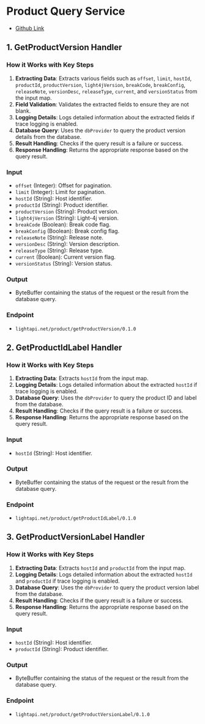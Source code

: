 # Product Query Service
- [Github Link](https://github.com/lightapi/product-query)

## 1. GetProductVersion Handler

### How it Works with Key Steps
1. **Extracting Data**: Extracts various fields such as `offset`, `limit`, `hostId`, `productId`, `productVersion`, `light4jVersion`, `breakCode`, `breakConfig`, `releaseNote`, `versionDesc`, `releaseType`, `current`, and `versionStatus` from the input map.
2. **Field Validation**: Validates the extracted fields to ensure they are not blank.
3. **Logging Details**: Logs detailed information about the extracted fields if trace logging is enabled.
4. **Database Query**: Uses the `dbProvider` to query the product version details from the database.
5. **Result Handling**: Checks if the query result is a failure or success.
6. **Response Handling**: Returns the appropriate response based on the query result.

### Input
- `offset` (Integer): Offset for pagination.
- `limit` (Integer): Limit for pagination.
- `hostId` (String): Host identifier.
- `productId` (String): Product identifier.
- `productVersion` (String): Product version.
- `light4jVersion` (String): Light-4j version.
- `breakCode` (Boolean): Break code flag.
- `breakConfig` (Boolean): Break config flag.
- `releaseNote` (String): Release note.
- `versionDesc` (String): Version description.
- `releaseType` (String): Release type.
- `current` (Boolean): Current version flag.
- `versionStatus` (String): Version status.

### Output
- ByteBuffer containing the status of the request or the result from the database query.

### Endpoint
- `lightapi.net/product/getProductVersion/0.1.0`

## 2. GetProductIdLabel Handler

### How it Works with Key Steps
1. **Extracting Data**: Extracts `hostId` from the input map.
2. **Logging Details**: Logs detailed information about the extracted `hostId` if trace logging is enabled.
3. **Database Query**: Uses the `dbProvider` to query the product ID and label from the database.
4. **Result Handling**: Checks if the query result is a failure or success.
5. **Response Handling**: Returns the appropriate response based on the query result.

### Input
- `hostId` (String): Host identifier.

### Output
- ByteBuffer containing the status of the request or the result from the database query.

### Endpoint
- `lightapi.net/product/getProductIdLabel/0.1.0`

## 3. GetProductVersionLabel Handler

### How it Works with Key Steps
1. **Extracting Data**: Extracts `hostId` and `productId` from the input map.
2. **Logging Details**: Logs detailed information about the extracted `hostId` and `productId` if trace logging is enabled.
3. **Database Query**: Uses the `dbProvider` to query the product version label from the database.
4. **Result Handling**: Checks if the query result is a failure or success.
5. **Response Handling**: Returns the appropriate response based on the query result.

### Input
- `hostId` (String): Host identifier.
- `productId` (String): Product identifier.

### Output
- ByteBuffer containing the status of the request or the result from the database query.

### Endpoint
- `lightapi.net/product/getProductVersionLabel/0.1.0`
